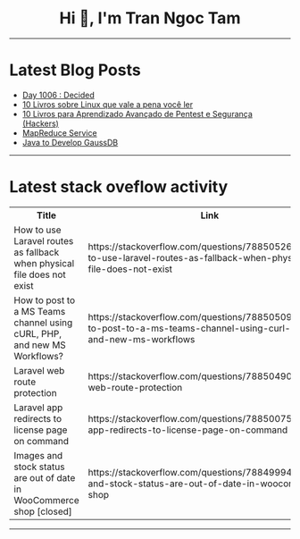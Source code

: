 <h1 align="center">Hi 👋, I'm Tran Ngoc Tam</h1>

---

# Latest Blog Posts 
<!-- BLOG-POST-LIST:START -->
- [Day 1006 : Decided](https://dev.to/dwane/day-1006-decided-9n2)
- [10 Livros sobre Linux que vale a pena você ler](https://dev.to/marcosplusplus/10-livros-sobre-linux-que-vale-a-pena-voce-ler-gad)
- [10 Livros para Aprendizado Avançado de Pentest e Segurança &lpar;Hackers&rpar;](https://dev.to/marcosplusplus/10-livros-para-aprendizado-avancado-de-pentest-e-seguranca-hackers-2p67)
- [MapReduce Service](https://dev.to/ozcankara/mapreduce-service-2a79)
- [Java to Develop GaussDB](https://dev.to/ozcankara/java-to-develop-gaussdb-4b5)
<!-- BLOG-POST-LIST:END -->

---

# Latest stack oveflow activity
<table>
  <tr><th>Title</th><th>Link</th></tr>
  <!-- STACKOVERFLOW:START --><tr><td>How to use Laravel routes as fallback when physical file does not exist</td><td>https://stackoverflow.com/questions/78850526/how-to-use-laravel-routes-as-fallback-when-physical-file-does-not-exist</td></tr><tr><td>How to post to a MS Teams channel using cURL, PHP, and new MS Workflows?</td><td>https://stackoverflow.com/questions/78850509/how-to-post-to-a-ms-teams-channel-using-curl-php-and-new-ms-workflows</td></tr><tr><td>Laravel web route protection</td><td>https://stackoverflow.com/questions/78850490/laravel-web-route-protection</td></tr><tr><td>Laravel app redirects to license page on command</td><td>https://stackoverflow.com/questions/78850075/laravel-app-redirects-to-license-page-on-command</td></tr><tr><td>Images and stock status are out of date in WooCommerce shop [closed]</td><td>https://stackoverflow.com/questions/78849994/images-and-stock-status-are-out-of-date-in-woocommerce-shop</td></tr><!-- STACKOVERFLOW:END -->
</table>

---



